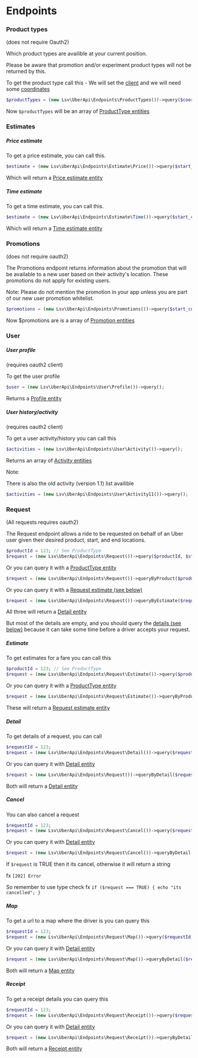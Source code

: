 Endpoints
=========

### Product types

(does not require Oauth2)

Which product types are availible at your current position.

Please be aware that promotion and/or experiment product types will not be returned by this.

To get the product type call this - We will set the [client](2_clients.md) and we will need some [coordinates](5_coordinates.md)

```php
$productTypes = (new Lsv\UberApi\Endpoints\ProductTypes())->query($coordinates);
```

Now ```$productTypes``` will be an array of [ProductType entities](4_entities.md#producttype)

### Estimates

##### Price estimate

To get a price estimate, you can call this.

```php
$estimate = (new Lsv\UberApi\Endpoints\Estimate\Price())->query($start_coordinates, $end_coordinates);
```

Which will return a [Price estimate entity](4_entities.md#price-estimate)

##### Time estimate

To get a time estimate, you can call this.

```php
$estimate = (new Lsv\UberApi\Endpoints\Estimate\Time())->query($start_coordinates, $end_coordinates);
```

Which will return a [Time estimate entity](4_entities.md#time_estimate)

### Promotions

(does not require oauth2)

The Promotions endpoint returns information about the promotion that will be available to a new user based on their activity's location.
These promotions do not apply for existing users.

Note: Please do not mention the promotion in your app unless you are part of our new user promotion whitelist.

```php
$promotions = (new Lsv\UberApi\Endpoints\Promotions())->query($start_coordinates, $end_coordinates);
```

Now $promotions are is a array of [Promotion entities](4_entities.md#promotion)

### User

##### User profile

(requires oauth2 client)

To get the user profile

```php
$user = (new Lsv\UberApi\Endpoints\User\Profile())->query();
```

Returns a [Profile entity](4_entities.md#user-profile)

##### User history/activity

(requires oauth2 client)

To get a user activity/history you can call this

```php
$activities = (new Lsv\UberApi\Endpoints\User\Activity())->query();
```

Returns an array of [Activity entities](4_entities.md#user-activity)

Note:

There is also the old activity (version 1.1) list availible

```php
$activities = (new Lsv\UberApi\Endpoints\User\Activity11())->query();
```

### Request

(All requests requires oauth2)

The Request endpoint allows a ride to be requested on behalf of an Uber user given their desired product, start, and end locations.

```php
$productId = 123; // See ProductType
$request = (new Lsv\UberApi\Endpoints\Request())->query($productId, $start_coordinates, $end_coordinates);
```

Or you can query it with a [ProductType entity](4_entities.md#producttype)

```php
$request = (new Lsv\UberApi\Endpoints\Request())->queryByProduct($productTypeEntity, $end_coordinates);
```

Or you can query it with a [Request estimate (see below)](#estimate)

```php
$request = (new Lsv\UberApi\Endpoints\Request())->queryByEstimate($requestEstimateEntity);
```

All three will return a [Detail entity](4_entities.md#request-detail)

But most of the details are empty, and you should query the [details (see below)](#detail) because it can take some time before a driver accepts your request.

##### Estimate

To get estimates for a fare you can call this

```php
$productId = 123; // See ProductType
$request = (new Lsv\UberApi\Endpoints\Request\Estimate())->query($productId, $start_coordinates, $end_coordinates);
```

Or you can query it with a [ProductType entity](4_entities.md#producttype)

```php
$request = (new Lsv\UberApi\Endpoints\Request\Estimate())->queryByProduct($productTypeEntity, $end_coordinates);
```

These will return a [Request estimate entity](4_entities.md#request-estimate)

##### Detail

To get details of a request, you can call

```php
$requestId = 123;
$request = (new Lsv\UberApi\Endpoints\Request\Detail())->query($requestId);
```

Or you can query it with [Detail entity](4_entities.md#request-detail)

```php
$request = (new Lsv\UberApi\Endpoints\Request())->queryByDetail($requestEntity);
```

Both will return a [Detail entity](4_entities.md#request-detail)

##### Cancel

You can also cancel a request

```php
$requestId = 123;
$request = (new Lsv\UberApi\Endpoints\Request\Cancel())->query($requestId);
```

Or you can query it with [Detail entity](4_entities.md#request-detail)

```php
$request = (new Lsv\UberApi\Endpoints\Request\Cancel())->queryByDetail($requestEntity);
```

If ```$request``` is TRUE then it its cancel, otherwise it will return a string

fx ```[202] Error```

So remember to use type check fx ```if ($request === TRUE) { echo "its cancelled"; }```

##### Map

To get a url to a map where the driver is you can query this

```php
$requestId = 123;
$request = (new Lsv\UberApi\Endpoints\Request\Map())->query($requestId);
```

Or you can query it with [Detail entity](4_entities.md#request-detail)

```php
$request = (new Lsv\UberApi\Endpoints\Request\Map())->queryByDetail($requestEntity);
```

Both will return a [Map entity](4_entities.md#map)

##### Receipt

To get a receipt details you can query this

```php
$requestId = 123;
$request = (new Lsv\UberApi\Endpoints\Request\Receipt())->query($requestId);
```

Or you can query it with [Detail entity](4_entities.md#request-detail)

```php
$request = (new Lsv\UberApi\Endpoints\Request\Receipt())->queryByDetail($requestEntity);
```

Both will return a [Receipt entity](4_entities.md#receipt)
